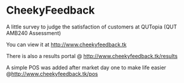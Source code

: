 # CheekyFeedback
A little survey to judge the satisfaction of customers at QUTopia (QUT AMB240 Assessment)

You can view it at http://www.cheekyfeedback.tk

There is also a results portal @ http://www.cheekyfeedback.tk/results

A simple POS was added after market day one to make life easier @http://www.cheekyfeedback.tk/pos
